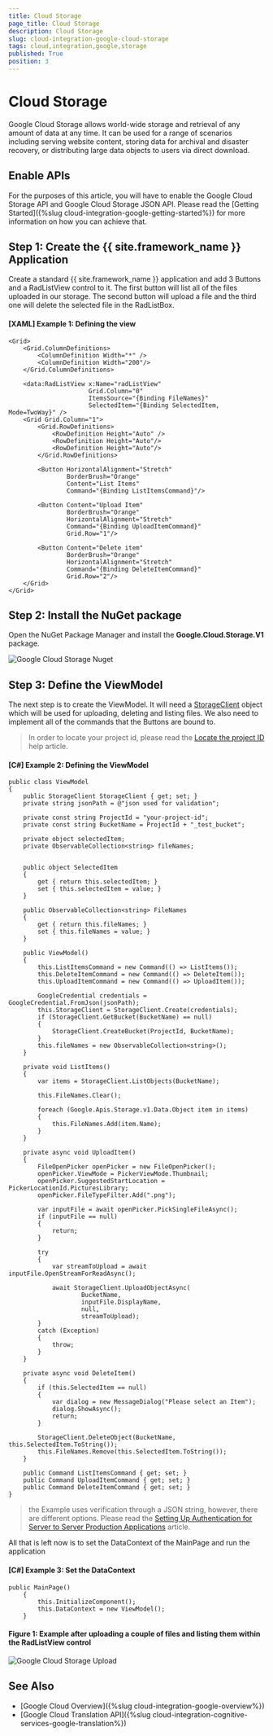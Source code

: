 ```yaml
---
title: Cloud Storage
page_title: Cloud Storage
description: Cloud Storage
slug: cloud-integration-google-cloud-storage
tags: cloud,integration,google,storage
published: True
position: 3
---
```


# Cloud Storage

Google Cloud Storage allows world-wide storage and retrieval of any amount of data at any time. It can be used for a range of scenarios including serving website content, storing data for archival and disaster recovery, or distributing large data objects to users via direct download.

## Enable APIs

For the purposes of this article, you will have to enable the Google Cloud Storage API and Google Cloud Storage JSON API. Please read the [Getting Started]({%slug cloud-integration-google-getting-started%}) for more information on how you can achieve that.

## Step 1: Create the {{ site.framework_name }} Application

Create a standard {{ site.framework_name }} application and add 3 Buttons and a RadListView control to it. The first button will list all of the files uploaded in our storage. The second button will upload a file and the third one will delete the selected file in the RadListBox.

#### __[XAML] Example 1: Defining the view__

    <Grid>
        <Grid.ColumnDefinitions>
            <ColumnDefinition Width="*" />
            <ColumnDefinition Width="200"/>
        </Grid.ColumnDefinitions>

        <data:RadListView x:Name="radListView" 
                          Grid.Column="0"
                          ItemsSource="{Binding FileNames}" 
                          SelectedItem="{Binding SelectedItem, Mode=TwoWay}" />
        <Grid Grid.Column="1">
            <Grid.RowDefinitions>
                <RowDefinition Height="Auto" />
                <RowDefinition Height="Auto"/>
                <RowDefinition Height="Auto"/>
            </Grid.RowDefinitions>

            <Button HorizontalAlignment="Stretch"
                    BorderBrush="Orange"
                    Content="List Items" 
                    Command="{Binding ListItemsCommand}"/>
            
            <Button Content="Upload Item" 
                    BorderBrush="Orange"
                    HorizontalAlignment="Stretch"
                    Command="{Binding UploadItemCommand}"  
                    Grid.Row="1"/>
            
            <Button Content="Delete item" 
                    BorderBrush="Orange"
                    HorizontalAlignment="Stretch"
                    Command="{Binding DeleteItemCommand}" 
                    Grid.Row="2"/>
        </Grid>
    </Grid>

## Step 2: Install the NuGet package

Open the NuGet Package Manager and install the **Google.Cloud.Storage.V1** package.

![Google Cloud Storage Nuget](images/google-cloud-storage-nuget.png)

## Step 3: Define the ViewModel

The next step is to create the ViewModel. It will need a [StorageClient](https://googlecloudplatform.github.io/google-cloud-dotnet/docs/Google.Cloud.Storage.V1/api/Google.Cloud.Storage.V1.StorageClient.html) object which will be used for uploading, deleting and listing files. We also need to implement all of the commands that the Buttons are bound to.

> In order to locate your project id, please read the [Locate the project ID](https://support.google.com/cloud/answer/6158840?hl=en) help article.

#### __[C#] Example 2: Defining the ViewModel__

	public class ViewModel
    {
        public StorageClient StorageClient { get; set; }
        private string jsonPath = @"json used for validation";

        private const string ProjectId = "your-project-id";
        private const string BucketName = ProjectId + "_test_bucket";

        private object selectedItem;
        private ObservableCollection<string> fileNames;


        public object SelectedItem
        {
            get { return this.selectedItem; }
            set { this.selectedItem = value; }
        }

        public ObservableCollection<string> FileNames
        {
            get { return this.fileNames; }
            set { this.fileNames = value; }
        }
        
        public ViewModel()
        {
            this.ListItemsCommand = new Command(() => ListItems());
            this.DeleteItemCommand = new Command(() => DeleteItem());
            this.UploadItemCommand = new Command(() => UploadItem());

            GoogleCredential credentials = GoogleCredential.FromJson(jsonPath);
            this.StorageClient = StorageClient.Create(credentials);
            if (StorageClient.GetBucket(BucketName) == null)
            {
                StorageClient.CreateBucket(ProjectId, BucketName);
            }
            this.fileNames = new ObservableCollection<string>();
        }
    
        private void ListItems()
        {
            var items = StorageClient.ListObjects(BucketName);

            this.FileNames.Clear();

            foreach (Google.Apis.Storage.v1.Data.Object item in items)
            {
                this.FileNames.Add(item.Name);
            }
        }

        private async void UploadItem()
        {
            FileOpenPicker openPicker = new FileOpenPicker();
            openPicker.ViewMode = PickerViewMode.Thumbnail;
            openPicker.SuggestedStartLocation = PickerLocationId.PicturesLibrary;
            openPicker.FileTypeFilter.Add(".png");

            var inputFile = await openPicker.PickSingleFileAsync();
            if (inputFile == null)
            {
                return;
            }

            try
            {
                var streamToUpload = await inputFile.OpenStreamForReadAsync();

                await StorageClient.UploadObjectAsync(
                        BucketName,
                        inputFile.DisplayName,
                        null,
                        streamToUpload);
            }
            catch (Exception)
            {
                throw;
            }
        }

        private async void DeleteItem()
        {
            if (this.SelectedItem == null)
            {
                var dialog = new MessageDialog("Please select an Item");
                dialog.ShowAsync();
                return;
            }

            StorageClient.DeleteObject(BucketName, this.SelectedItem.ToString());
            this.FileNames.Remove(this.SelectedItem.ToString());
        }
        
        public Command ListItemsCommand { get; set; }
        public Command UploadItemCommand { get; set; }
        public Command DeleteItemCommand { get; set; }
    }


> the Example uses verification through a JSON string, however, there are different options. Please read the [Setting Up Authentication for Server to Server Production Applications](https://cloud.google.com/docs/authentication/production) article.


All that is left now is to set the DataContext of the MainPage and run the application

#### __[C#] Example 3: Set the DataContext__

    public MainPage()
        {
            this.InitializeComponent();
            this.DataContext = new ViewModel();
        }

#### Figure 1: Example after uploading a couple of files and listing them within the RadListView control

![Google Cloud Storage Upload](images/uwp_gcloud_storage.png)

## See Also

- [Google Cloud Overview]({%slug cloud-integration-google-overview%})
- [Google Cloud Translation API]({%slug cloud-integration-cognitive-services-google-translation%})
